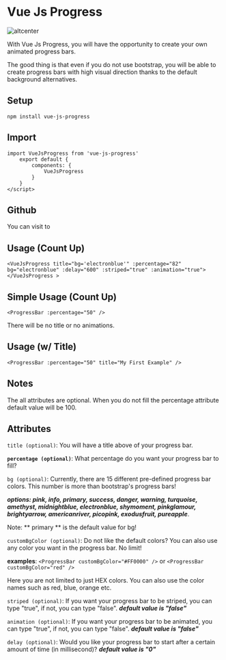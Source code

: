 # Vue Js Progress


![altcenter](https://www.mustafacagri.com/wp-content/uploads/2020/10/vue-js-progress.gif "Vue Js Progress")


With Vue Js Progress, you will have the opportunity to create your own animated progress bars.

The good thing is that even if you do not use bootstrap, you will be able to create progress bars with high visual direction thanks to the default background alternatives.

## Setup

```npm install vue-js-progress```

## Import
```<script>
import VueJsProgress from 'vue-js-progress'
    export default {
        components: {
            VueJsProgress 
        }
    }
</script>
```

## Github
You can visit to 

## Usage (Count Up)
```
<VueJsProgress title="bg='electronblue'" :percentage="82" bg="electronblue" :delay="600" :striped="true" :animation="true"></VueJsProgress >
```


## Simple Usage (Count Up)
```
<ProgressBar :percentage="50" />
```

There will be no title or no animations.


## Usage (w/ Title)
```
<ProgressBar :percentage="50" title="My First Example" />
```

## Notes
The all attributes are optional. When you do not fill the percentage attribute default value will be 100.

## Attributes
`title (optional)`: You will have a title above of your progress bar.

**`percentage (optional)`**: What percentage do you want your progress bar to fill?

`bg (optional)`: Currently, there are 15 different pre-defined progress bar colors. This number is more than bootstrap's progress bars!
 
***options: pink, info, primary, success, danger, warning, turquoise, amethyst, midnightblue, electronblue, shymoment, pinkglamour, brightyarrow, americanriver, picopink, exodusfruit, pureapple***.

Note: ** primary ** is the default value for bg!

`customBgColor (optional)`: Do not like the default colors? You can also use any color you want in the progress bar. No limit!
 
**examples**: ```<ProgressBar customBgColor="#FF0000" />``` or ```<ProgressBar customBgColor="red" />```

Here you are not limited to just HEX colors. You can also use the color names such as red, blue, orange etc.


`striped (optional)`: If you want your progress bar to be striped, you can type "true", if not, you can type "false". ***default value is "false"***

`animation (optional)`: If you want your progress bar to be animated, you can type "true", if not, you can type "false". ***default value is "false"***

`delay (optional)`: Would you like your progress bar to start after a certain amount of time (in millisecond)? ***default value is "0"***